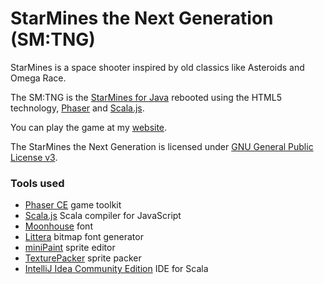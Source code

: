# StarMines the Next Generation (SM:TNG)

StarMines is a space shooter inspired by old classics like Asteroids and Omega Race.

The SM:TNG is the [StarMines for Java](http://jpkware.com/smj/StarMines.html) rebooted using the HTML5 technology, [Phaser](https://phaser.io/) and [Scala.js](http://www.scala-js.org/).

You can play the game at my [website](https://www.jpkware.com/smtng/).

The StarMines the Next Generation is licensed under [GNU General Public License v3](LICENSE).

### Tools used

- [Phaser CE](https://github.com/photonstorm/phaser-ce) game toolkit 
- [Scala.js](http://www.scala-js.org/) Scala compiler for JavaScript
- [Moonhouse](https://www.dafont.com/moonhouse.font) font
- [Littera](http://kvazars.com/littera/) bitmap font generator
- [miniPaint](https://viliusle.github.io/miniPaint/) sprite editor
- [TexturePacker](https://www.codeandweb.com/texturepacker) sprite packer
- [IntelliJ Idea Community Edition](https://www.jetbrains.com/idea/) IDE for Scala